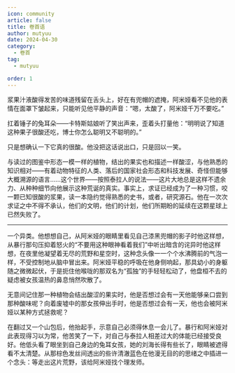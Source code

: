 ```yaml
---
icon: community
article: false
title: 卷首语
author: mutyuu
date: 2024-04-30
category:
  - 卷首
tag:
  - mutyuu

order: 1
---
```

<!-- more -->

浆果汁液酸得发苦的味道残留在舌头上，好在有兜帽的遮掩，阿米娅看不见他的表情在面罩下皱起来，只能听见他平静的声音：“嗯，太酸了，阿米娅千万不要吃。”

扛着锤子的兔耳朵——卡特斯姑娘听了笑出声来，歪着头打量他：“明明说了知道这种果子很酸还吃，博士你怎么聪明又不聪明的。”

只是想确认一下它真的很酸。他没把这话说出口，只是回以一笑。

与读过的图鉴中形态一模一样的植物，结出的果实也和描述一样酸涩，与他熟悉的知识相对——有着动物特征的人类、落后的国家社会形态和科技发展、奇怪但能够大概溯源的语言……这个世界——按照泰拉人的说法——这片大地总是这样不遗余力、从种种细节向他展示这种荒诞的真实。事实上，求证已经成为了一种习惯，咬一颗已知很酸的浆果，读一本隐约觉得熟悉的史书，或者，研究源石。他在一次次求证之中不得不承认，他们的文明，他们的计划，他们所期盼的延续在这颗星球上已然失败了。

---

一个异类。他想想自己，从阿米娅的眼睛里看见自己漆黑兜帽的影子时他这样想，从暴行那句压抑着怒火的“不要用这种眼神看着我们”中听出暗含的诧异时他这样想，在夜里他凝望着无尽的荒野和星空时，这种念头像一一个个水沸腾前的气泡一样，不受控制地从脑中冒出来。阿米娅平稳的呼吸在他身侧响起，那具幼小的身躯随之微微起伏，于是扼住他喉咙的那双名为“孤独”的手轻轻松动了，他盘桓不去的疑虑被女孩温热的鼻息悄然吹散了。

无意间记住那一种植物会结出酸涩的果实时，他是否想过会有一天他能够亲口尝到那种酸味呢？向着废墟中的那女孩伸出手时，他是否想过会有一天，他也会被阿米娅以某种方式拯救呢？

在翻过又一个山包后，他抬起手，示意自己必须得休息一会儿了。暴行和阿米娅对此表现得习以为常，他苦笑了一下，对自己与泰拉人相差过大的体能已经接受良好。他低头看了眼坐到自己身边的兔耳女孩，她的刘海长得有些长了，眼睛被遮得看不太清楚。从那棕色发丝间透出的些许清澈蓝色在他漫无目的的思绪之中插进一个念头：等走出这片荒野，该给阿米娅找个理发师。<eod />